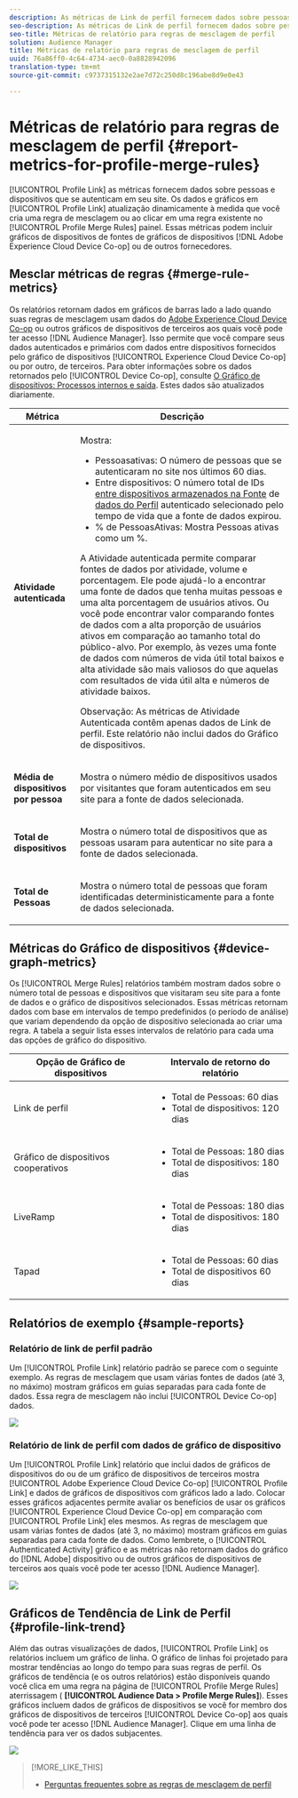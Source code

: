 ```yaml
---
description: As métricas de Link de perfil fornecem dados sobre pessoas e dispositivos que se autenticam em seu site. Os dados e gráficos no Link de perfil são atualizados dinamicamente à medida que você cria regras de mesclagem ou quando cla em uma regra existente no painel Regras de mesclagem de perfil. Essas métricas podem incluir gráficos de dispositivos do Adobe Experience Cloud Device Co-op ou de outras fontes de gráficos de dispositivos de terceiros.
seo-description: As métricas de Link de perfil fornecem dados sobre pessoas e dispositivos que se autenticam em seu site. Os dados e gráficos no Link de perfil são atualizados dinamicamente à medida que você cria regras de mesclagem ou quando cla em uma regra existente no painel Regras de mesclagem de perfil. Essas métricas podem incluir gráficos de dispositivos do Adobe Experience Cloud Device Co-op ou de outras fontes de gráficos de dispositivos de terceiros.
seo-title: Métricas de relatório para regras de mesclagem de perfil
solution: Audience Manager
title: Métricas de relatório para regras de mesclagem de perfil
uuid: 76a86ff0-4c64-4734-aec0-0a8828942096
translation-type: tm+mt
source-git-commit: c9737315132e2ae7d72c250d8c196abe8d9e0e43

---
```



#  Métricas de relatório para regras de mesclagem de perfil {#report-metrics-for-profile-merge-rules}

[!UICONTROL Profile Link] as métricas fornecem dados sobre pessoas e dispositivos que se autenticam em seu site. Os dados e gráficos em [!UICONTROL Profile Link] atualização dinamicamente à medida que você cria uma regra de mesclagem ou ao clicar em uma regra existente no [!UICONTROL Profile Merge Rules] painel. Essas métricas podem incluir gráficos de dispositivos de fontes de gráficos de dispositivos [!DNL Adobe Experience Cloud Device Co-op] ou de outros fornecedores.

## Mesclar métricas de regras {#merge-rule-metrics}

Os relatórios retornam dados em gráficos de barras lado a lado quando suas regras de mesclagem usam dados do [Adobe Experience Cloud Device Co-op](https://marketing.adobe.com/resources/help/en_US/mcdc/) ou outros gráficos de dispositivos de terceiros aos quais você pode ter acesso [!DNL Audience Manager]. Isso permite que você compare seus dados autenticados e primários com dados entre dispositivos fornecidos pelo gráfico de dispositivos [!UICONTROL Experience Cloud Device Co-op] ou por outro, de terceiros. Para obter informações sobre os dados retornados pelo [!UICONTROL Device Co-op], consulte [O Gráfico de dispositivos: Processos internos e saída](https://marketing.adobe.com/resources/help/en_US/mcdc/mcdc-processes.html). Estes dados são atualizados diariamente.

<table id="table_A7FB2F9804F84AC8A6DD05C0E6EE7555"> 
 <thead> 
  <tr> 
   <th colname="col1" class="entry"> Métrica </th> 
   <th colname="col2" class="entry"> Descrição </th> 
  </tr> 
 </thead>
 <tbody> 
  <tr> 
   <td colname="col1"> <p> <b><span class="wintitle"> Atividade autenticada</span></b> </p> </td> 
   <td colname="col2"> <p>Mostra: </p> 
    <ul id="ul_7F7373919A4A49028EF4BF7B28D9F8E9"> 
     <li id="li_FE2F93C496D64ED8928B3E522C9585EA"> <span class="wintitle"> Pessoas</span>ativas: O número de pessoas que se autenticaram no site nos últimos 60 dias. </li> 
     <li id="li_60CFD26EE68B442683C0ED5FED1A79C8"> <span class="wintitle"> Entre dispositivos</span>: O número total de IDs <a href="../../features/profile-merge-rules/merge-rules-start.md#create-data-source"> entre dispositivos armazenados na Fonte</a> de <a href="../../features/manage-datasources.md#create-data-source"> dados do Perfil</a> <a href="../../features/profile-merge-rules/merge-rule-definitions.md"></a> autenticado selecionado pelo tempo de vida que a fonte de dados expirou. </li> 
     <li id="li_F2F07B6A326C4A18B79A0CF2C47D9677"> <span class="wintitle"> % de Pessoas</span>Ativas: Mostra Pessoas <span class="wintitle"></span> ativas como um %. </li> 
    </ul> <p> <span class="wintitle"> A Atividade</span> autenticada permite comparar fontes de dados por atividade, volume e porcentagem. Ele pode ajudá-lo a encontrar uma fonte de dados que tenha muitas pessoas e uma alta porcentagem de usuários ativos. Ou você pode encontrar valor comparando fontes de dados com a alta proporção de usuários ativos em comparação ao tamanho total do público-alvo. Por exemplo, às vezes uma fonte de dados com números de vida útil total baixos e alta atividade são mais valiosos do que aquelas com resultados de vida útil alta e números de atividade baixos. </p> <p> <p>Observação: As <span class="wintitle"> métricas de Atividade</span> Autenticada contêm apenas dados de Link <span class="wintitle"> de</span> perfil. Este relatório não inclui <span class="wintitle"> dados do Gráfico</span> de dispositivos. </p> </p> </td> 
  </tr> 
  <tr> 
   <td colname="col1"> <p> <b><span class="wintitle"> Média de dispositivos por pessoa</span></b> </p> </td> 
   <td colname="col2"> <p> Mostra o número médio de dispositivos usados por visitantes que foram autenticados em seu site para a fonte de dados selecionada. </p> </td> 
  </tr> 
  <tr> 
   <td colname="col1"> <p> <b><span class="wintitle"> Total de dispositivos</span></b> </p> </td> 
   <td colname="col2"> <p>Mostra o número total de dispositivos que as pessoas usaram para autenticar no site para a fonte de dados selecionada. </p> </td> 
  </tr> 
  <tr> 
   <td colname="col1"> <p> <b><span class="wintitle"> Total de Pessoas</span></b> </p> </td> 
   <td colname="col2"> <p>Mostra o número total de pessoas que foram identificadas deterministicamente para a fonte de dados selecionada. </p> </td> 
  </tr> 
 </tbody> 
</table>

## Métricas do Gráfico de dispositivos {#device-graph-metrics}

Os [!UICONTROL Merge Rules] relatórios também mostram dados sobre o número total de pessoas e dispositivos que visitaram seu site para a fonte de dados e o gráfico de dispositivos selecionados. Essas métricas retornam dados com base em intervalos de tempo predefinidos (o período de análise) que variam dependendo da opção de dispositivo selecionada ao criar uma regra. A tabela a seguir lista esses intervalos de relatório para cada uma das opções de gráfico do dispositivo.

<table id="table_038983EBC71F4A55BBCA99212AC5DEE6"> 
 <thead> 
  <tr> 
   <th colname="col1" class="entry"> Opção de Gráfico de dispositivos </th> 
   <th colname="col2" class="entry"> Intervalo de retorno do relatório </th> 
  </tr>
 </thead>
 <tbody> 
  <tr> 
   <td colname="col1"> <p><span class="wintitle"> Link de perfil</span> </p> </td> 
   <td colname="col2"> <p> 
     <ul id="ul_B2FF2341573840549FFB96579F537082"> 
      <li id="li_B37323C2F2434F41B407500AC5C15447">Total de Pessoas: 60 dias </li> 
      <li id="li_08D911224A60418BBB3CFB4E70CE73D4">Total de dispositivos: 120 dias </li> 
     </ul> </p> </td> 
  </tr> 
  <tr> 
   <td colname="col1"> <p><span class="wintitle"> Gráfico de dispositivos cooperativos</span> </p> </td> 
   <td colname="col2"> <p> 
     <ul id="ul_64AD1DD89DF64703B70B973A463BA020"> 
      <li id="li_D7D3A3871F434CBFA71BE8929EB41648">Total de Pessoas: 180 dias </li> 
      <li id="li_125D387986B2463EB310203CE5857EDA">Total de dispositivos: 180 dias </li> 
     </ul> </p> </td> 
  </tr> 
  <tr> 
   <td colname="col1"> <p><span class="wintitle"> LiveRamp</span> </p> </td> 
   <td colname="col2"> <p> 
     <ul id="ul_2772F3AD7E1440789B635794ECDE8DFB"> 
      <li id="li_1432363829D64615B1D349A3722D6268">Total de Pessoas: 180 dias </li> 
      <li id="li_D5C0E3CE92524B54BBD36C73A326292B">Total de dispositivos: 180 dias </li> 
     </ul> </p> </td> 
  </tr> 
  <tr> 
   <td colname="col1"> <p><span class="wintitle"> Tapad</span> </p> </td> 
   <td colname="col2"> <p> 
     <ul id="ul_274529DB58E6442E95C6AD89BECB1362"> 
      <li id="li_67102211A72A4E47AACFE5E369793C17">Total de Pessoas: 60 dias </li> 
      <li id="li_3E8F3DA6A7B5487895A626674DA363A5">Total de dispositivos 60 dias </li> 
     </ul> </p> </td> 
  </tr> 
 </tbody> 
</table>

## Relatórios de exemplo {#sample-reports}

### Relatório de link de perfil padrão

Um [!UICONTROL Profile Link] relatório padrão se parece com o seguinte exemplo. As regras de mesclagem que usam várias fontes de dados (até 3, no máximo) mostram gráficos em guias separadas para cada fonte de dados. Essa regra de mesclagem não inclui [!UICONTROL Device Co-op] dados.

![](assets/coop-metrics1.png)

### Relatório de link de perfil com dados de gráfico de dispositivo

Um [!UICONTROL Profile Link] relatório que inclui dados de gráficos de dispositivos do ou de um gráfico de dispositivos de terceiros mostra [!UICONTROL Adobe Experience Cloud Device Co-op] [!UICONTROL Profile Link] e dados de gráficos de dispositivos com gráficos lado a lado. Colocar esses gráficos adjacentes permite avaliar os benefícios de usar os gráficos [!UICONTROL Experience Cloud Device Co-op] em comparação com [!UICONTROL Profile Link] eles mesmos. As regras de mesclagem que usam várias fontes de dados (até 3, no máximo) mostram gráficos em guias separadas para cada fonte de dados. Como lembrete, o [!UICONTROL Authenticated Activity] gráfico e as métricas não retornam dados do gráfico do [!DNL Adobe] dispositivo ou de outros gráficos de dispositivos de terceiros aos quais você pode ter acesso [!DNL Audience Manager].

![](assets/coop-metrics2.png)

## Gráficos de Tendência de Link de Perfil {#profile-link-trend}

Além das outras visualizações de dados, [!UICONTROL Profile Link] os relatórios incluem um gráfico de linha. O gráfico de linhas foi projetado para mostrar tendências ao longo do tempo para suas regras de perfil. Os gráficos de tendência (e os outros relatórios) estão disponíveis quando você clica em uma regra na página de [!UICONTROL Profile Merge Rules] aterrissagem ( **[!UICONTROL Audience Data > Profile Merge Rules]**). Esses gráficos incluem dados de gráficos de dispositivos se você for membro dos gráficos de dispositivos de terceiros [!UICONTROL Device Co-op] aos quais você pode ter acesso [!DNL Audience Manager]. Clique em uma linha de tendência para ver os dados subjacentes.

![](assets/authenticated_trends.png)

>[!MORE_LIKE_THIS]
>
>* [Perguntas frequentes sobre as regras de mesclagem de perfil](../../faq/faq-profile-merge.md)

